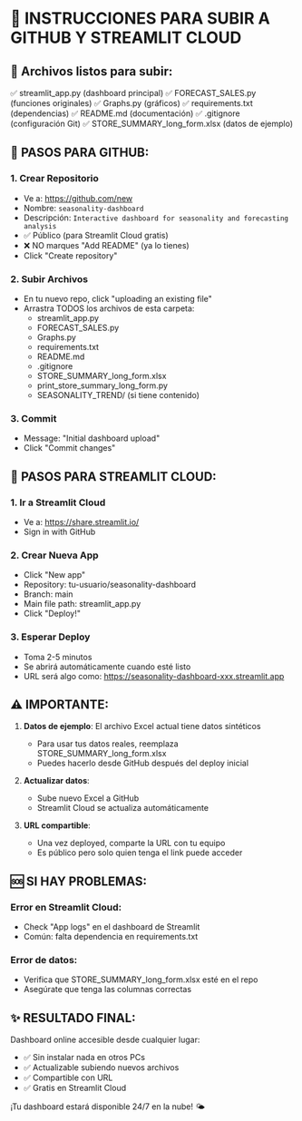 # 🚀 INSTRUCCIONES PARA SUBIR A GITHUB Y STREAMLIT CLOUD

## 📁 Archivos listos para subir:

✅ streamlit_app.py (dashboard principal)
✅ FORECAST_SALES.py (funciones originales)
✅ Graphs.py (gráficos)
✅ requirements.txt (dependencias)
✅ README.md (documentación)
✅ .gitignore (configuración Git)
✅ STORE_SUMMARY_long_form.xlsx (datos de ejemplo)

## 🎯 PASOS PARA GITHUB:

### 1. Crear Repositorio
- Ve a: https://github.com/new
- Nombre: `seasonality-dashboard`
- Descripción: `Interactive dashboard for seasonality and forecasting analysis`
- ✅ Público (para Streamlit Cloud gratis)
- ❌ NO marques "Add README" (ya lo tienes)
- Click "Create repository"

### 2. Subir Archivos
- En tu nuevo repo, click "uploading an existing file"
- Arrastra TODOS los archivos de esta carpeta:
  * streamlit_app.py
  * FORECAST_SALES.py
  * Graphs.py
  * requirements.txt
  * README.md
  * .gitignore
  * STORE_SUMMARY_long_form.xlsx
  * print_store_summary_long_form.py
  * SEASONALITY_TREND/ (si tiene contenido)

### 3. Commit
- Message: "Initial dashboard upload"
- Click "Commit changes"

## 🎯 PASOS PARA STREAMLIT CLOUD:

### 1. Ir a Streamlit Cloud
- Ve a: https://share.streamlit.io/
- Sign in with GitHub

### 2. Crear Nueva App
- Click "New app"
- Repository: tu-usuario/seasonality-dashboard
- Branch: main
- Main file path: streamlit_app.py
- Click "Deploy!"

### 3. Esperar Deploy
- Toma 2-5 minutos
- Se abrirá automáticamente cuando esté listo
- URL será algo como: https://seasonality-dashboard-xxx.streamlit.app

## ⚠️ IMPORTANTE:

1. **Datos de ejemplo**: El archivo Excel actual tiene datos sintéticos
   - Para usar tus datos reales, reemplaza STORE_SUMMARY_long_form.xlsx
   - Puedes hacerlo desde GitHub después del deploy inicial

2. **Actualizar datos**: 
   - Sube nuevo Excel a GitHub
   - Streamlit Cloud se actualiza automáticamente

3. **URL compartible**:
   - Una vez deployed, comparte la URL con tu equipo
   - Es público pero solo quien tenga el link puede acceder

## 🆘 SI HAY PROBLEMAS:

### Error en Streamlit Cloud:
- Check "App logs" en el dashboard de Streamlit
- Común: falta dependencia en requirements.txt

### Error de datos:
- Verifica que STORE_SUMMARY_long_form.xlsx esté en el repo
- Asegúrate que tenga las columnas correctas

## ✨ RESULTADO FINAL:

Dashboard online accesible desde cualquier lugar:
- ✅ Sin instalar nada en otros PCs
- ✅ Actualizable subiendo nuevos archivos
- ✅ Compartible con URL
- ✅ Gratis en Streamlit Cloud

¡Tu dashboard estará disponible 24/7 en la nube! 🌤️
